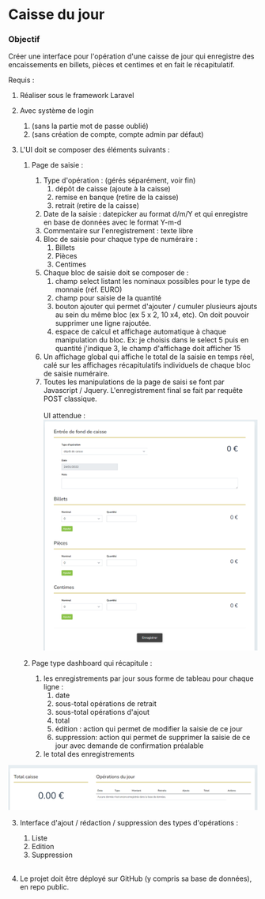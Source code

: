 # Caisse du jour
### Objectif
Créer une interface pour l'opération d'une caisse de jour qui enregistre des encaissements en billets, pièces et centimes et en fait le récapitulatif.

Requis : 

1. Réaliser sous le framework Laravel

3. Avec système de login 
   1. (sans la partie mot de passe oublié)
   2. (sans création de compte, compte admin par défaut)
   
3. L'UI doit se composer des éléments suivants :

   1. Page de saisie :
      1. Type d'opération : (gérés séparément, voir fin)
         1. dépôt de caisse (ajoute à la caisse)
         2. remise en banque (retire de la caisse)
         3. retrait (retire de la caisse)
      2. Date de la saisie : datepicker au format d/m/Y et qui enregistre en base de données avec le format Y-m-d
      3. Commentaire sur l'enregistrement : texte libre
      4. Bloc de saisie pour chaque type de numéraire :
         1. Billets
         2. Pièces
         3. Centimes
      5. Chaque bloc de saisie doit se composer de :
         1. champ select listant les nominaux possibles pour le type de monnaie (réf. EURO)
         2. champ pour saisie de la quantité 
         3. bouton ajouter qui permet d'ajouter / cumuler plusieurs ajouts au sein du même bloc (ex 5 x 2, 10 x4, etc). On doit pouvoir supprimer une ligne rajoutée.
         4. espace de calcul et affichage automatique à chaque manipulation du bloc. Ex: je choisis dans le select 5 puis en quantité j'indique 3, le champ d'affichage doit afficher 15
      6. Un affichage global qui affiche le total de la saisie en temps réel, calé sur les affichages récapitulatifs individuels de chaque bloc de saisie numéraire.
      7. Toutes les manipulations de la page de saisi se font par Javascript / Jquery. L'enregistrement final se fait par requête POST classique.\
         &nbsp;
      \
      UI attendue :
![img.png](img.png)
         

   2. Page type dashboard qui récapitule :
      1. les enregistrements par jour sous forme de tableau pour chaque ligne :
         1. date
         2. sous-total opérations de retrait
         3. sous-total opérations d'ajout
         4. total
         5. édition : action qui permet de modifier la saisie de ce jour
         6. suppression: action qui permet de supprimer la saisie de ce jour avec demande de confirmation préalable
      2. le total des enregistrements

![img_1.png](img_1.png)

  3. Interface d'ajout / rédaction / suppression des types d'opérations :
     1. Liste
     2. Edition
     3. Suppression\
        &nbsp;
        
4. Le projet doit être déployé sur GitHub (y compris sa base de données), en repo public.
